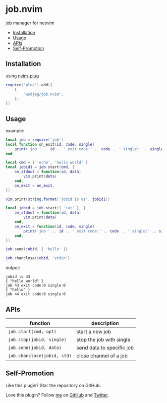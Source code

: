 # job.nvim

job manager for neovim

<!-- vim-markdown-toc GFM -->

* [Installation](#installation)
* [Usage](#usage)
* [APIs](#apis)
* [Self-Promotion](#self-promotion)

<!-- vim-markdown-toc -->

## Installation

using [nvim-plug](https://github.com/wsdjeg/nvim-plug)

```lua
require("plug").add({
	{
		"wsdjeg/job.nvim",
	},
})
```

## Usage

example:

```lua
local job = require('job')
local function on_exit(id, code, single)
    print('job ' .. id .. ' exit code:' .. code .. ' single:' .. single)
end

local cmd = { 'echo', 'hello world' }
local jobid1 = job.start(cmd, {
    on_stdout = function(id, data)
        vim.print(data)
    end,
    on_exit = on_exit,
})

vim.print(string.format('jobid is %s', jobid1))

local jobid = job.start({ 'cat' }, {
    on_stdout = function(id, data)
        vim.print(data)
    end,
    on_exit = function(id, code, single)
        print('job ' .. id .. ' exit code:' .. code .. ' single:' .. single)
    end,
})

job.send(jobid, { 'hello' })

job.chanclose(jobid, 'stdin')
```

output:

```
jobid is 43
{ "hello world" }
job 43 exit code:0 single:0
{ "hello" }
job 44 exit code:0 single:0
```

## APIs

| function                    | description               |
| --------------------------- | ------------------------- |
| `job.start(cmd, opt)`       | start a new job           |
| `job.stop(jobid, single)`   | stop the job with single  |
| `job.send(jobid, data)`     | send data to specific job |
| `job.chanclose(jobid, std)` | close channel of a job    |

## Self-Promotion

Like this plugin? Star the repository on
GitHub.

Love this plugin? Follow [me](https://wsdjeg.net/) on
[GitHub](https://github.com/wsdjeg) and
[Twitter](http://twitter.com/wsdtty).
